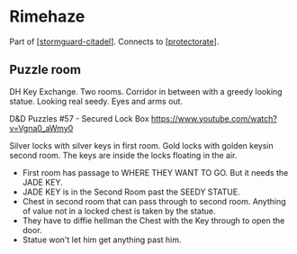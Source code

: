 # Rimehaze
Part of [[stormguard-citadel]]. Connects to [[protectorate]].
## Puzzle room
DH Key Exchange.
Two rooms. Corridor in between with a greedy looking statue. Looking real seedy. Eyes and arms out.

D&D Puzzles #57 - Secured Lock Box
https://www.youtube.com/watch?v=Vgna0_aWmy0

Silver locks with silver keys in first room. Gold locks with golden keysin second room. The keys are inside the locks floating in the air.

- First room has passage to WHERE THEY WANT TO GO. But it needs the JADE KEY.
- JADE KEY is in the Second Room past the SEEDY STATUE.
- Chest in second room that can pass through to second room. Anything of value not in a locked chest is taken by the statue.
- They have to diffie hellman the Chest with the Key through to open the door.
- Statue won't let him get anything past him.

[//begin]: # "Autogenerated link references for markdown compatibility"
[stormguard-citadel]: stormguard-citadel "Stormguard Citadel"
[protectorate]: protectorate "Cloud Giant Protectorate"
[//end]: # "Autogenerated link references"